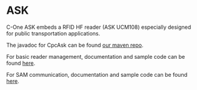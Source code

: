 ASK
===

C-One ASK embeds a RFID HF reader (ASK UCM108) especially designed for public transportation applications.

The javadoc for CpcAsk can be found [our maven repo](https://nexus.coppernic.fr/).

For basic reader management, documentation and sample code can be found [here](https://github.com/Coppernic/AskSample).

For SAM communication, documentation and sample code can be found [here](https://github.com/Coppernic/AskSamSample).

